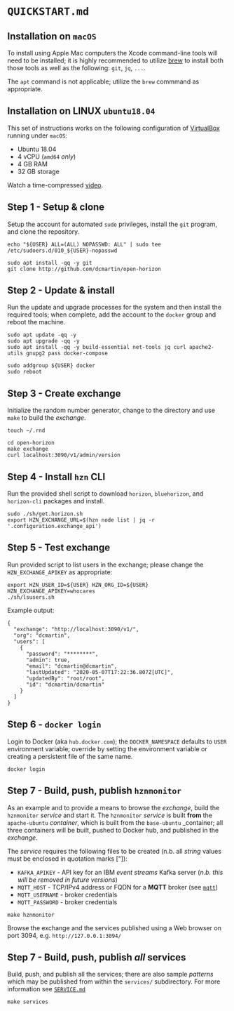 # `QUICKSTART.md`


## Installation on `macOS`
To install using Apple Mac computers the Xcode command-line tools will need to be installed; it is highly recommended to utilize [brew](http://brew.sh) to install both those tools as well as the following: `git`, `jq`, `...`.

The `apt` command is not applicable; utilize the `brew` commmand as appropriate.

## Installation on LINUX `ubuntu18.04`
This set of instructions works on the following configuration of [VirtualBox](http://virtualbox.org) running under `macOS`:

+ Ubuntu 18.04
+ 4 vCPU (`amd64` _only_)
+ 4 GB RAM
+ 32 GB storage

Watch a time-compressed [video](https://youtu.be/_BdAa7jT5VY).

## Step 1 - Setup & clone
Setup the account for automated `sudo` privileges, install the `git` program, and clone the repository.

```
echo "${USER} ALL=(ALL) NOPASSWD: ALL" | sudo tee /etc/sudoers.d/010_${USER}-nopasswd
```
```
sudo apt install -qq -y git 
git clone http://github.com/dcmartin/open-horizon
```

## Step 2 - Update & install
Run the update and upgrade processes for the system and then install the required tools; when complete, add the account to the `docker` group and reboot the machine.

```
sudo apt update -qq -y
sudo apt upgrade -qq -y
sudo apt install -qq -y build-essential net-tools jq curl apache2-utils gnupg2 pass docker-compose
```
```
sudo addgroup ${USER} docker
sudo reboot
```

## Step 3 - Create exchange
Initialize the random number generator, change to the directory and use `make` to build the _exchange_.

```
touch ~/.rnd
```
```
cd open-horizon
make exchange
curl localhost:3090/v1/admin/version
```

## Step 4 - Install `hzn` CLI
Run the provided shell script to download `horizon`, `bluehorizon`, and `horizon-cli` packages and install.

```
sudo ./sh/get.horizon.sh
export HZN_EXCHANGE_URL=$(hzn node list | jq -r '.configuration.exchange_api')
```

## Step 5 - Test exchange 
Run provided script to list users in the exchange; please change the `HZN_EXCHANGE_APIKEY` as appropriate:

```
export HZN_USER_ID=${USER} HZN_ORG_ID=${USER} HZN_EXCHANGE_APIKEY=whocares
./sh/lsusers.sh
```

Example output:

```
{
  "exchange": "http://localhost:3090/v1/",
  "org": "dcmartin",
  "users": [
    {
      "password": "********",
      "admin": true,
      "email": "dcmartin@dcmartin",
      "lastUpdated": "2020-05-07T17:22:36.807Z[UTC]",
      "updatedBy": "root/root",
      "id": "dcmartin/dcmartin"
    }
  ]
}
```

## Step 6 - `docker login`
Login to Docker (aka `hub.docker.com`); the `DOCKER_NAMESPACE` defaults to `USER` environment variable; 
override by setting the environment variable or creating a persistent file of the same name.

```
docker login
```

## Step 7 - Build, push, publish `hznmonitor`
As an example and to provide a means to browse the _exchange_, build  the `hznmonitor` _service_ and start it.  The `hznmonitor` _service_ is built **from** the `apache-ubuntu` _container_, which is built from the `base-ubuntu` _container; all three containers will be built, pushed to Docker hub, and published in the _exchange_.

The _service_ requires the following files to be created (n.b. all _string_ values  must be enclosed in quotation marks \[\"\]):

+ `KAFKA_APIKEY` - API key for an IBM _event streams_ Kafka server (_n.b. this will be removed in future versions_)
+ `MQTT_HOST` - TCP/IPv4 address or FQDN for a **MQTT** broker (see [`mqtt`](services/mqtt/README.md))
+ `MQTT_USERNAME` - broker credentials
+ `MQTT_PASSWORD` - broker credentials


```
make hznmonitor
```
Browse the exchange and the services published using a Web browser on port 3094, e.g. `http://127.0.0.1:3094/`


## Step 7 - Build, push, publish _all_ services
Build, push, and publish all the services; there are also sample _patterns_ which may be published from within the `services/` subdirectory.  For more information see [`SERVICE.md`](docs/SERVICE.md)

```
make services
```
